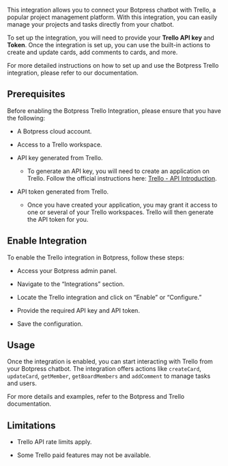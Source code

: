 This integration allows you to connect your Botpress chatbot with Trello, a
popular project management platform. With this integration, you can easily
manage your projects and tasks directly from your chatbot.

To set up the integration, you will need to provide your **Trello API key** and
**Token**. Once the integration is set up, you can use the built-in actions to
create and update cards, add comments to cards, and more.

For more detailed instructions on how to set up and use the Botpress Trello
integration, please refer to our documentation.

## Prerequisites

Before enabling the Botpress Trello Integration, please ensure that you have the
following:

- A Botpress cloud account.

- Access to a Trello workspace.

- API key generated from Trello.

  - To generate an API key, you will need to create an application on Trello.
    Follow the official instructions here: [Trello - API Introduction].

- API token generated from Trello.
  - Once you have created your application, you may grant it access to one or
    several of your Trello workspaces. Trello will then generate the API token
    for you.

## Enable Integration

To enable the Trello integration in Botpress, follow these steps:

- Access your Botpress admin panel.

- Navigate to the “Integrations” section.

- Locate the Trello integration and click on “Enable” or “Configure.”

- Provide the required API key and API token.

- Save the configuration.

## Usage

Once the integration is enabled, you can start interacting with Trello from your
Botpress chatbot. The integration offers actions like `createCard`, `updateCard`,
`getMember`, `getBoardMembers` and `addComment` to manage tasks and users.

For more details and examples, refer to the Botpress and Trello documentation.

## Limitations

- Trello API rate limits apply.

- Some Trello paid features may not be available.

[Trello - API Introduction]: https://developer.atlassian.com/cloud/trello/guides/rest-api/api-introduction/
